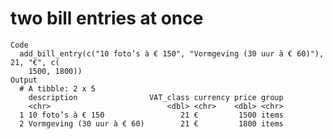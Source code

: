 # two bill entries at once

    Code
      add_bill_entry(c("10 foto’s à € 150", "Vormgeving (30 uur à € 60)"), 21, "€", c(
        1500, 1800))
    Output
      # A tibble: 2 x 5
        description                VAT_class currency price group
        <chr>                          <dbl> <chr>    <dbl> <chr>
      1 10 foto’s à € 150                 21 €         1500 items
      2 Vormgeving (30 uur à € 60)        21 €         1800 items

